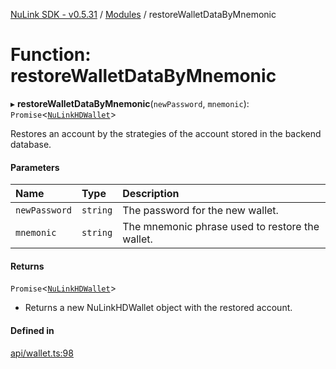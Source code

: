 [NuLink SDK - v0.5.31](../README.md) / [Modules](../modules.md) / restoreWalletDataByMnemonic

# Function: restoreWalletDataByMnemonic

▸ **restoreWalletDataByMnemonic**(`newPassword`, `mnemonic`): `Promise`<[`NuLinkHDWallet`](../classes/NuLinkHDWallet.md)\>

Restores an account by the strategies of the account stored in the backend database.

#### Parameters

| Name | Type | Description |
| :------ | :------ | :------ |
| `newPassword` | `string` | The password for the new wallet. |
| `mnemonic` | `string` | The mnemonic phrase used to restore the wallet. |

#### Returns

`Promise`<[`NuLinkHDWallet`](../classes/NuLinkHDWallet.md)\>

- Returns a new NuLinkHDWallet object with the restored account.

#### Defined in

[api/wallet.ts:98](https://github.com/NuLink-network/nulink-sdk/blob/f3f9a8b/src/api/wallet.ts#L98)
